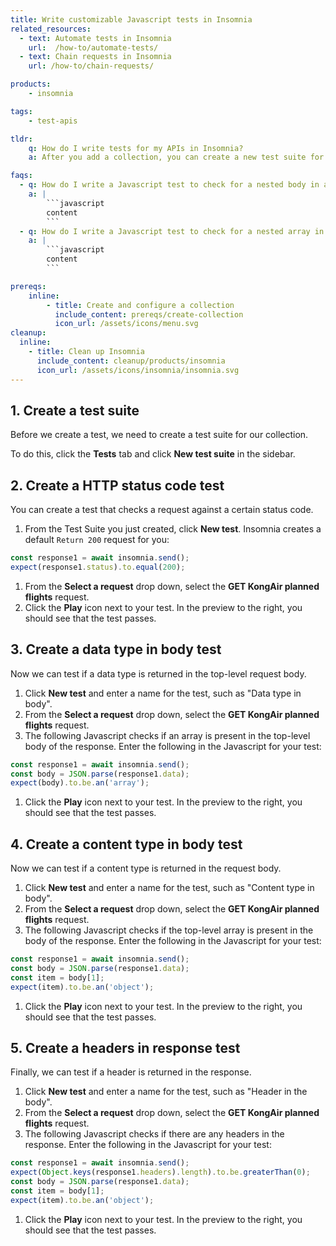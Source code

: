 ```yaml
---
title: Write customizable Javascript tests in Insomnia
related_resources:
  - text: Automate tests in Insomnia
    url:  /how-to/automate-tests/
  - text: Chain requests in Insomnia
    url: /how-to/chain-requests/

products:
    - insomnia

tags:
    - test-apis

tldr:
    q: How do I write tests for my APIs in Insomnia?
    a: After you add a collection, you can create a new test suite for the collection and then create individual tests in the suite. 

faqs:
  - q: How do I write a Javascript test to check for a nested body in a response?
    a: |
        ```javascript
        content
        ```
  - q: How do I write a Javascript test to check for a nested array in a response?
    a: |
        ```javascript
        content
        ```

prereqs:
    inline:
        - title: Create and configure a collection
          include_content: prereqs/create-collection
          icon_url: /assets/icons/menu.svg
cleanup:
  inline:
    - title: Clean up Insomnia
      include_content: cleanup/products/insomnia
      icon_url: /assets/icons/insomnia/insomnia.svg
---
```


## 1. Create a test suite

Before we create a test, we need to create a test suite for our collection. 

To do this, click the **Tests** tab and click **New test suite** in the sidebar.

## 2. Create a HTTP status code test

You can create a test that checks a request against a certain status code. 

1. From the Test Suite you just created, click **New test**. Insomnia creates a default `Return 200` request for you:
```javascript
const response1 = await insomnia.send();
expect(response1.status).to.equal(200);
```
1. From the **Select a request** drop down, select the **GET KongAir planned flights** request.
1. Click the **Play** icon next to your test. In the preview to the right, you should see that the test passes.

## 3. Create a data type in body test

Now we can test if a data type is returned in the top-level request body. 

1. Click **New test** and enter a name for the test, such as "Data type in body". 
1. From the **Select a request** drop down, select the **GET KongAir planned flights** request.
1. The following Javascript checks if an array is present in the top-level body of the response. Enter the following in the Javascript for your test:
```javascript
const response1 = await insomnia.send();
const body = JSON.parse(response1.data);
expect(body).to.be.an('array');
```
1. Click the **Play** icon next to your test. In the preview to the right, you should see that the test passes.

## 4. Create a content type in body test

Now we can test if a content type is returned in the request body. 

1. Click **New test** and enter a name for the test, such as "Content type in body". 
1. From the **Select a request** drop down, select the **GET KongAir planned flights** request.
1. The following Javascript checks if the top-level array is present in the body of the response. Enter the following in the Javascript for your test:
```javascript
const response1 = await insomnia.send();
const body = JSON.parse(response1.data);
const item = body[1];
expect(item).to.be.an('object');
```
1. Click the **Play** icon next to your test. In the preview to the right, you should see that the test passes.

## 5. Create a headers in response test

Finally, we can test if a header is returned in the response. 

1. Click **New test** and enter a name for the test, such as "Header in the body". 
1. From the **Select a request** drop down, select the **GET KongAir planned flights** request.
1. The following Javascript checks if there are any headers in the response. Enter the following in the Javascript for your test:
```javascript
const response1 = await insomnia.send();
expect(Object.keys(response1.headers).length).to.be.greaterThan(0);
const body = JSON.parse(response1.data);
const item = body[1];
expect(item).to.be.an('object');
```
1. Click the **Play** icon next to your test. In the preview to the right, you should see that the test passes.